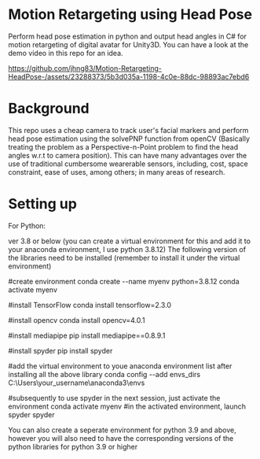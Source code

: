 # Motion Retargeting using Head Pose

Perform head pose estimation in python and output head angles in C# for motion retargeting of digital avatar for Unity3D. You can have a look at the demo video in this repo for an idea.


https://github.com/jhng83/Motion-Retargeting-HeadPose-/assets/23288373/5b3d035a-1198-4c0e-88dc-98893ac7ebd6


# Background

This repo uses a cheap camera to track user's facial markers and perform head pose estimation using the solvePNP function from openCV (Basically treating the problem as a Perspective-n-Point problem to find the head angles w.r.t to camera position). This can have many advantages over the use of traditional cumbersome wearerable sensors, including, cost, space constraint, ease of uses, among others; in many areas of research. 

# Setting up
For Python:

ver 3.8 or below (you can create a virtual environment for this and add it to your anaconda environment, I use python 3.8.12) The following version of the libraries need to be installed (remember to install it under the virtual environment)

#create environment conda create --name myenv python=3.8.12 conda activate myenv

#install TensorFlow conda install tensorflow=2.3.0

#install opencv conda install opencv=4.0.1

#install mediapipe pip install mediapipe==0.8.9.1

#install spyder pip install spyder

#add the virtual environment to youe anaconda environment list after installing all the above library conda config --add envs_dirs C:\Users\your_username\anaconda3\envs

#subsequently to use spyder in the next session, just activate the environment conda activate myenv #in the activated environment, launch spyder spyder

You can also create a seperate environment for python 3.9 and above, however you will also need to have the corresponding versions of the python libraries for python 3.9 or higher
